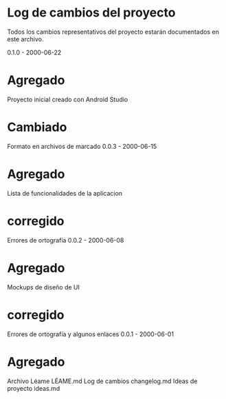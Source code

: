 # Log de cambios del proyecto

Todos los cambios representativos del proyecto estarán documentados en este archivo.

0.1.0 - 2000-06-22
# Agregado
Proyecto inicial creado con Android Studio
# Cambiado
Formato en archivos de marcado
0.0.3 - 2000-06-15
# Agregado
Lista de funcionalidades de la aplicacion
# corregido
Errores de ortografía
0.0.2 - 2000-06-08
# Agregado
Mockups de diseño de UI
# corregido
Errores de ortografía y algunos enlaces
0.0.1 - 2000-06-01
# Agregado
Archivo Léame LÉAME.md
Log de cambios changelog.md
Ideas de proyecto ideas.md